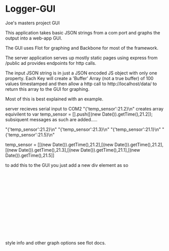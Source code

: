 Logger-GUI
==========

Joe's masters project GUI

This application takes basic JSON strings from a com port and graphs the output into a web-app GUI.

The GUI uses Flot for graphing and Backbone for most of the framework.

The server application serves up mostly static pages using express from /public ad provides endpoints for http calls.

The input JSON string is in just a JSON encoded JS object with only one property. Each Key will create a 'Buffer' Array (not a true buffer) of 100 values timestamped and then allow a http call to http://localhost/data/<key value> to return this array to the GUI for graphing.

Most of this is best explained with an example.

server recieves serial input to COM2 "{'temp_sensor':21.2}\n"
creates array equivilent to var temp_sensor = [].push([(new Date()).getTime(),21.2]);
subsiquent messages as such are added.....

"{'temp_sensor':21.2}\n"
"{'temp_sensor':21.3}\n"
"{'temp_sensor':21.1}\n"
"{'temp_sensor':21.5}\n"

temp_sensor = [[(new Date()).getTime(),21.2],[(new Date()).getTime(),21.2],[(new Date()).getTime(),21.3],[(new Date()).getTime(),21.1],[(new Date()).getTime(),21.5]]


to add this to the GUI you just add a new div element as so

<div id="temp_sensor" class="graph" style="width:400px;height:200px"></div>

style info and other graph options see flot docs.

